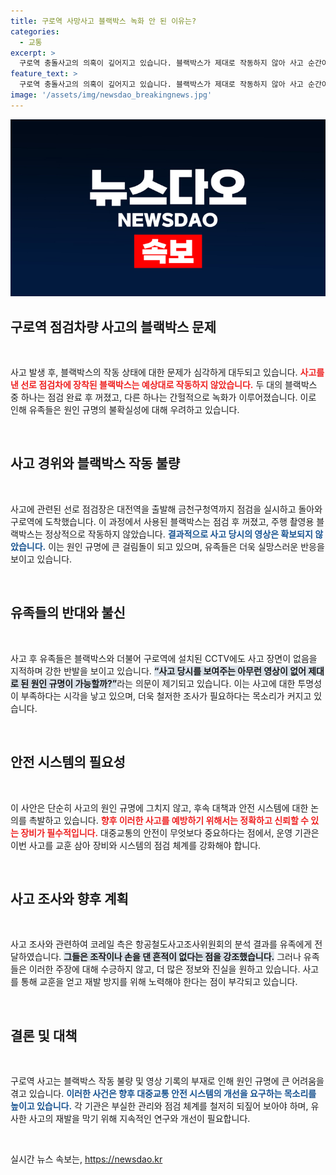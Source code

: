 ```yaml
---
title: 구로역 사망사고 블랙박스 녹화 안 된 이유는?
categories:
  - 교통
excerpt: >
  구로역 충돌사고의 의혹이 깊어지고 있습니다. 블랙박스가 제대로 작동하지 않아 사고 순간이 영상으로 남지 않았고, 유족들은 진상 규명에 대한 불안감을 표출하고 있습니다. 과연 진실은 밝혀질 수 있을까요?
feature_text: >
  구로역 충돌사고의 의혹이 깊어지고 있습니다. 블랙박스가 제대로 작동하지 않아 사고 순간이 영상으로 남지 않았고, 유족들은 진상 규명에 대한 불안감을 표출하고 있습니다. 과연 진실은 밝혀질 수 있을까요?
image: '/assets/img/newsdao_breakingnews.jpg'
---
```


<p><img src="/assets/img/newsdao_breakingnews.jpg" alt="koreaapp 속보" /></p>

<h2 data-ke-size="size26">구로역 점검차량 사고의 블랙박스 문제</h2>

<p data-ke-size="size16">&nbsp;</p>

<p>사고 발생 후, 블랙박스의 작동 상태에 대한 문제가 심각하게 대두되고 있습니다. <b><span style="color: #ee2323;">사고를 낸 선로 점검차에 장착된 블랙박스는 예상대로 작동하지 않았습니다.</span></b> 두 대의 블랙박스 중 하나는 점검 완료 후 꺼졌고, 다른 하나는 간헐적으로 녹화가 이루어졌습니다. 이로 인해 유족들은 원인 규명의 불확실성에 대해 우려하고 있습니다.</p>

<p data-ke-size="size16">&nbsp;</p>

<h2 data-ke-size="size26">사고 경위와 블랙박스 작동 불량</h2>

<p data-ke-size="size16">&nbsp;</p>

<p>사고에 관련된 선로 점검장은 대전역을 출발해 금천구청역까지 점검을 실시하고 돌아와 구로역에 도착했습니다. 이 과정에서 사용된 블랙박스는 점검 후 꺼졌고, 주행 촬영용 블랙박스는 정상적으로 작동하지 않았습니다. <b><span style="color: #1a5490;">결과적으로 사고 당시의 영상은 확보되지 않았습니다.</span></b> 이는 원인 규명에 큰 걸림돌이 되고 있으며, 유족들은 더욱 실망스러운 반응을 보이고 있습니다.</p>

<p data-ke-size="size16">&nbsp;</p>

<h2 data-ke-size="size26">유족들의 반대와 불신</h2>

<p data-ke-size="size16">&nbsp;</p>

<p>사고 후 유족들은 블랙박스와 더불어 구로역에 설치된 CCTV에도 사고 장면이 없음을 지적하며 강한 반발을 보이고 있습니다. <b><span style="background-color: #21538527;">“사고 당시를 보여주는 아무런 영상이 없어 제대로 된 원인 규명이 가능할까?”</span></b>라는 의문이 제기되고 있습니다. 이는 사고에 대한 투명성이 부족하다는 시각을 낳고 있으며, 더욱 철저한 조사가 필요하다는 목소리가 커지고 있습니다. </p>

<p data-ke-size="size16">&nbsp;</p>

<h2 data-ke-size="size26">안전 시스템의 필요성</h2>

<p data-ke-size="size16">&nbsp;</p>

<p>이 사안은 단순히 사고의 원인 규명에 그치지 않고, 후속 대책과 안전 시스템에 대한 논의를 촉발하고 있습니다. <b><span style="color: #ee2323;">향후 이러한 사고를 예방하기 위해서는 정확하고 신뢰할 수 있는 장비가 필수적입니다.</span></b> 대중교통의 안전이 무엇보다 중요하다는 점에서, 운영 기관은 이번 사고를 교훈 삼아 장비와 시스템의 점검 체계를 강화해야 합니다. </p>

<p data-ke-size="size16">&nbsp;</p>

<h2 data-ke-size="size26">사고 조사와 향후 계획</h2>

<p data-ke-size="size16">&nbsp;</p>

<p>사고 조사와 관련하여 코레일 측은 항공철도사고조사위원회의 분석 결과를 유족에게 전달하였습니다. <b><span style="background-color: #21538527;">그들은 조작이나 손을 댄 흔적이 없다는 점을 강조했습니다.</span></b> 그러나 유족들은 이러한 주장에 대해 수긍하지 않고, 더 많은 정보와 진실을 원하고 있습니다. 사고를 통해 교훈을 얻고 재발 방지를 위해 노력해야 한다는 점이 부각되고 있습니다.</p>

<p data-ke-size="size16">&nbsp;</p>

<h2 data-ke-size="size26">결론 및 대책</h2>

<p data-ke-size="size16">&nbsp;</p>

<p>구로역 사고는 블랙박스 작동 불량 및 영상 기록의 부재로 인해 원인 규명에 큰 어려움을 겪고 있습니다. <b><span style="color: #1a5490;">이러한 사건은 향후 대중교통 안전 시스템의 개선을 요구하는 목소리를 높이고 있습니다.</span></b> 각 기관은 부실한 관리와 점검 체계를 철저히 되짚어 보아야 하며, 유사한 사고의 재발을 막기 위해 지속적인 연구와 개선이 필요합니다. </p>

<p data-ke-size="size16">&nbsp;</p>
실시간 뉴스 속보는, <a href="https://newsdao.kr" rel="dofollow">https://newsdao.kr</a>


